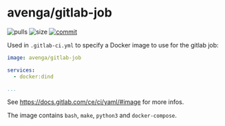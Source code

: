# avenga/gitlab-job

![pulls](https://img.shields.io/docker/pulls/avenga/gitlab-job.svg)
![size](https://images.microbadger.com/badges/image/avenga/gitlab-job.svg)
[![commit](https://images.microbadger.com/badges/commit/avenga/gitlab-job.svg)](https://microbadger.com/images/avenga/gitlab-job)

Used in `.gitlab-ci.yml` to specify a Docker image to use for the gitlab job:

```yml
image: avenga/gitlab-job

services:
  - docker:dind

...
```
See https://docs.gitlab.com/ce/ci/yaml/#image for more infos.

The image contains `bash`, `make`, `python3` and `docker-compose`.
